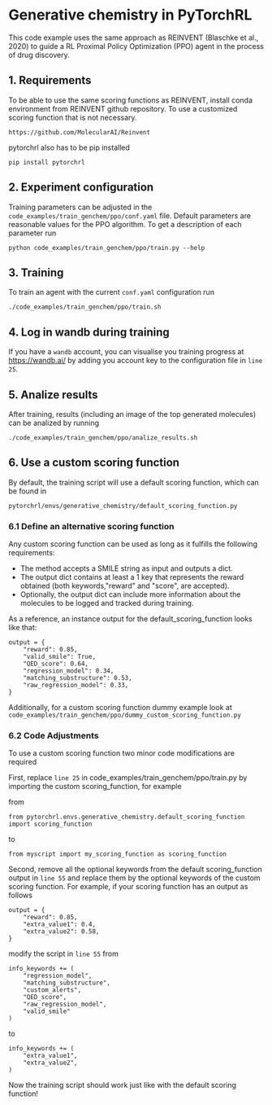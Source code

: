 # Generative chemistry in PyTorchRL

This code example uses the same approach as REINVENT (Blaschke et al., 2020) to guide a RL Proximal Policy Optimization (PPO) agent in the process of drug discovery.

## 1. Requirements

To be able to use the same scoring functions as REINVENT, install conda environment from REINVENT github repository. To use a customized scoring function that is not necessary.

    https://github.com/MolecularAI/Reinvent

pytorchrl also has to be pip installed

    pip install pytorchrl

## 2. Experiment configuration

Training parameters can be adjusted in the `code_examples/train_genchem/ppo/conf.yaml` file. Default parameters are reasonable values for the PPO algorithm. To get a description of each parameter run

    python code_examples/train_genchem/ppo/train.py --help

## 3. Training

To train an agent with the current `conf.yaml` configuration run

    ./code_examples/train_genchem/ppo/train.sh

## 4. Log in wandb during training

If you have a `wandb` account, you can visualise you training progress at https://wandb.ai/ by adding you account key to the configuration file in `line 25`.

## 5. Analize results

After training, results (including an image of the top generated molecules) can be analized by running

    ./code_examples/train_genchem/ppo/analize_results.sh

## 6. Use a custom scoring function

By default, the training script will use a default scoring function, which can be found in 

    pytorchrl/envs/generative_chemistry/default_scoring_function.py

### 6.1 Define an alternative scoring function

Any custom scoring function can be used as long as it fulfills the following requirements:
    
- The method accepts a SMILE string as input and outputs a dict.
- The output dict contains at least a 1 key that represents the reward obtained (both keywords,"reward" and "score", are accepted).
- Optionally, the output dict can include more information about the molecules to be logged and tracked during training.

As a reference, an instance output for the default_scoring_function looks like that:

    output = {
        "reward": 0.85,
        "valid_smile": True,
        "QED_score": 0.64,
        "regression_model": 0.34,
        "matching_substructure": 0.53,
        "raw_regression_model": 0.33,
    }

Additionally, for a custom scoring function dummy example look at `code_examples/train_genchem/ppo/dummy_custom_scoring_function.py`

### 6.2 Code Adjustments

To use a custom scoring function two minor code modifications are required

First, replace `line 25` in code_examples/train_genchem/ppo/train.py by importing the custom scoring_function, for example

from 

    from pytorchrl.envs.generative_chemistry.default_scoring_function import scoring_function

to

    from myscript import my_scoring_function as scoring_function

Second, remove all the optional keywords from the default scoring_function output in `line 55` and replace them by the optional keywords of the custom scoring function. For example, if your scoring function has an output as follows

    output = {
        "reward": 0.85,
        "extra_value1": 0.4,
        "extra_value2": 0.58,
    }

modify the script in `line 55` from

    info_keywords += (
        "regression_model",
        "matching_substructure",
        "custom_alerts",
        "QED_score",
        "raw_regression_model",
        "valid_smile"
    )

to

    info_keywords += (
        "extra_value1",
        "extra_value2",
    )

Now the training script should work just like with the default scoring function!